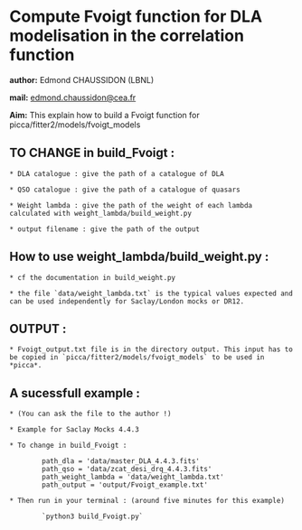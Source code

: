 # Compute Fvoigt function for DLA modelisation in the correlation function

**author:** Edmond CHAUSSIDON (LBNL)

**mail:** edmond.chaussidon@cea.fr

**Aim:** This explain how to build a Fvoigt function for picca/fitter2/models/fvoigt_models

## TO CHANGE in build_Fvoigt :

    * DLA catalogue : give the path of a catalogue of DLA

    * QSO catalogue : give the path of a catalogue of quasars

    * Weight lambda : give the path of the weight of each lambda calculated with weight_lambda/build_weight.py

    * output filename : give the path of the output

## How to use weight_lambda/build_weight.py :

    * cf the documentation in build_weight.py

    * the file `data/weight_lambda.txt` is the typical values expected and can be used independently for Saclay/London mocks or DR12.

## OUTPUT :

    * Fvoigt_output.txt file is in the directory output. This input has to be copied in `picca/fitter2/models/fvoigt_models` to be used in *picca*.


## A sucessfull example :

    * (You can ask the file to the author !)

    * Example for Saclay Mocks 4.4.3

    * To change in build_Fvoigt :

            path_dla = 'data/master_DLA_4.4.3.fits'
            path_qso = 'data/zcat_desi_drq_4.4.3.fits'
            path_weight_lambda = 'data/weight_lambda.txt'
            path_output = 'output/Fvoigt_example.txt'

    * Then run in your terminal : (around five minutes for this example)

            `python3 build_Fvoigt.py`
